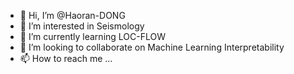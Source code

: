 - 👋 Hi, I’m @Haoran-DONG
- 👀 I’m interested in Seismology
- 🌱 I’m currently learning LOC-FLOW
- 💞️ I’m looking to collaborate on Machine Learning Interpretability
- 📫 How to reach me ...

<!---
Haoran-DONG/Haoran-DONG is a ✨ special ✨ repository because its `README.md` (this file) appears on your GitHub profile.
You can click the Preview link to take a look at your changes.
--->

